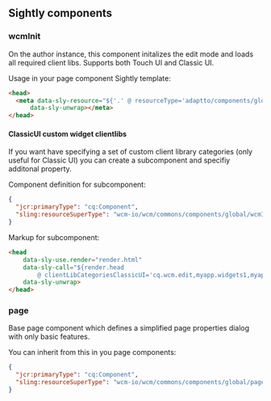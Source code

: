 ## Sightly components


### wcmInit

On the author instance, this component initalizes the edit mode and loads all required client libs. Supports both Touch UI and Classic UI.

Usage in your page component Sightly template:

```html
<head>
  <meta data-sly-resource="${'.' @ resourceType='adaptto/components/global/wcmInit' }"
      data-sly-unwrap></meta>
</head>
```

#### ClassicUI custom widget clientlibs

If you want have specifying a set of custom client library categories (only useful for Classic UI) you can create a subcomponent
and specifiy additonal property.

Component definition for subcomponent:

```json
{
  "jcr:primaryType": "cq:Component",
  "sling:resourceSuperType": "wcm-io/wcm/commons/components/global/wcmInit"
}

```

Markup for subcomponent:

```html
<head
    data-sly-use.render="render.html"
    data-sly-call="${render.head
        @ clientLibCategoriesClassicUI='cq.wcm.edit,myapp.widgets1,myapp.widgets2'}"
    data-sly-unwrap>
</head>
```


### page

Base page component which defines a simplified page properties dialog with only basic features.

You can inherit from this in you page components:

```json
{
  "jcr:primaryType": "cq:Component",
  "sling:resourceSuperType": "wcm-io/wcm/commons/components/global/page"
}

```

